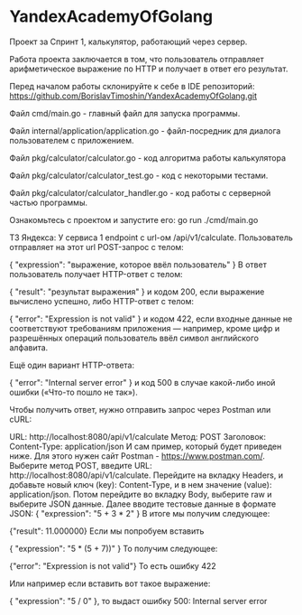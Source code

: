 # YandexAcademyOfGolang

Проект за Спринт 1, калькулятор, работающий через сервер. 

Работа проекта заключается в том, что пользователь отправляет арифметическое выражение по HTTP и получает в ответ его результат.

Перед началом работы склонируйте к себе в IDE репозиторий: https://github.com/BorislavTimoshin/YandexAcademyOfGolang.git
 
 Файл cmd/main.go - главный файл для запуска программы.

Файл internal/application/application.go - файл-посредник для диалога пользователем с приложением.

Файл pkg/calculator/calculator.go - код алгоритма работы калькулятора

Файл pkg/calculator/calculator_test.go - код с некоторыми тестами.

Файл pkg/calculator/calculator_handler.go - код работы с серверной частью программы.

Ознакомьтесь с проектом и запустите его:
go run ./cmd/main.go

ТЗ Яндекса:
У сервиса 1 endpoint с url-ом /api/v1/calculate. Пользователь отправляет на этот url POST-запрос с телом:

{ "expression": "выражение, которое ввёл пользователь" } В ответ пользователь получает HTTP-ответ с телом:

{ "result": "результат выражения" } и кодом 200, если выражение вычислено успешно, либо HTTP-ответ с телом:

{ "error": "Expression is not valid" } и кодом 422, если входные данные не соответствуют требованиям приложения — например, кроме цифр и разрешённых операций пользователь ввёл символ английского алфавита.

Ещё один вариант HTTP-ответа:

{ "error": "Internal server error" } и код 500 в случае какой-либо иной ошибки («Что-то пошло не так»).

Чтобы получить ответ, нужно отправить запрос через Postman или cURL:

URL: http://localhost:8080/api/v1/calculate Метод: POST Заголовок: Content-Type: application/json И сам пример, который будет приведен ниже. Для этого нужен сайт Postman - https://www.postman.com/. Выберите метод POST, введите URL: http://localhost:8080/api/v1/calculate. Перейдите на вкладку Headers, и добавьте новый ключ (key): Content-Type, и в нем значение (value): application/json. Потом перейдите во вкладку Body, выберите raw и выберите JSON данные. Далее вводите тестовые данные в формате JSON: { "expression": "5 + 3 * 2" } В итоге мы получим следующее:

{"result": 11.000000} Если мы попробуем вставить

{ "expression": "5 * (5 + 7))" } То получим следующее:

{"error": "Expression is not valid"} То есть ошибку 422

 Или например если вставить вот такое выражение:

{ "expression": "5 / 0" }, то выдаст ошибку 500: Internal server error